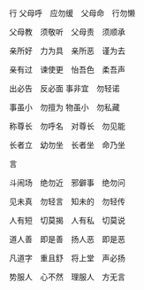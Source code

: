行
父母呼　应勿缓　父母命　行勿懒

父母教　须敬听　父母责　须顺承



亲所好　力为具　亲所恶　谨为去

亲有过　谏使更　怡吾色　柔吾声



出必告　反必面    事非宜　勿轻诺

事虽小　勿擅为    物虽小　勿私藏



称尊长　勿呼名　对尊长　勿见能

长者立　幼勿坐　长者坐　命乃坐



言

斗闹场　绝勿近　邪僻事　绝勿问

见未真　勿轻言　知未的　勿轻传



人有短　切莫揭　人有私　切莫说

道人善　即是善　扬人恶　即是恶



凡道字　重且舒　将上堂　声必扬

势服人　心不然　理服人　方无言
